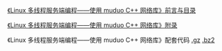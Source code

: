 [《Linux 多线程服务端编程——使用 muduo C++ 网络库》前言与目录](https://github.com/downloads/chenshuo/documents/preamble.pdf)

[《Linux 多线程服务端编程——使用 muduo C++ 网络库》附录](https://github.com/downloads/chenshuo/documents/appendix.pdf)

《Linux 多线程服务端编程——使用 muduo C++ 网络库》配套代码 [.gz](https://github.com/downloads/chenshuo/documents/bookcode.tar.gz) [.bz2](https://github.com/downloads/chenshuo/documents/bookcode.tar.bz2)